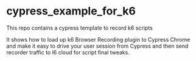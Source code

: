 # cypress_example_for_k6
This repo contains a cypress template to record k6 scripts

It shows how to load up k6 Browser Recording plugin to Cypress Chrome and make it easy to drive your user session from Cypress and then send recorder traffic to l6 cloud for script final tweaks.
